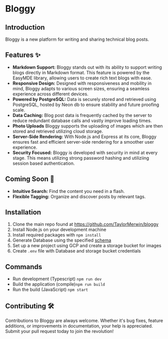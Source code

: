 # Bloggy
## Introduction

Bloggy is a new platform for writing and sharing technical blog posts.

## Features :sparkles:

* **Markdown Support:** Bloggy stands out with its ability to support writing blogs directly in Markdown format. This feature is powered by the EasyMDE library, allowing users to create rich text blogs with ease.
* **Responsive Design:** Designed with responsiveness and mobility in mind, Bloggy adapts to various screen sizes, ensuring a seamless experience across different devices.
* **Powered by PostgreSQL:** Data is securely stored and retrieved using PostgreSQL, hosted by Neon db to ensure stability and future proofing scale.
* **Data Caching:** Blog post data is frequently cached by the server to reduce redundant database calls and vastly improve loading times.
* **Photo Uploads** Bloggy supports the uploading of images which are then stored and retrieved utilizing cloud storage.
* **Server-Side Rendering:** With Node.js and Express at its core, Bloggy ensures fast and efficient server-side rendering for a smoother user experience.
* **Security Focused:** Bloggy is developed with security in mind at every stage. This means utilizing strong password hashing and utiliziing session based authentication.

## Coming Soon :eyes:

* **Intuitive Search:** Find the content you need in a flash.
* **Flexible Tagging:** Organize and discover posts by relevant tags.

## Installation
1. Clone the main repo found at https://github.com/TaylorMerwin/bloggy
2. Install Node.js on your development machine
3. Install required packages with `npm install`
4. Generate Database using the specified [schema](https://github.com/TaylorMerwin/bloggy/blob/main/schema.sql)
5. Set up a new project using GCP and create a storage bucket for images
6. Create `.env` file with Database and storage bucket credentials

## Commands
* Run development (Typescript) `npm run dev`
* Build the application (compile)`npm run build`
* Run the build (JavaScript) `npm start`


## Contributing :hammer_and_wrench:

Contributions to Bloggy are always welcome. Whether it's bug fixes, feature additions, or improvements in documentation, your help is appreciated. Submit your pull request today to join the revolution!
